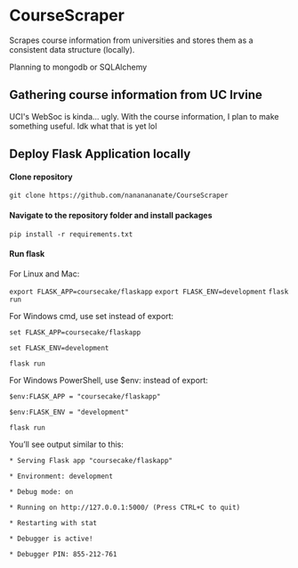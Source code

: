 # CourseScraper
Scrapes course information from universities and stores them as a consistent data structure (locally).

Planning to mongodb or SQLAlchemy

## Gathering course information from UC Irvine
UCI's WebSoc is kinda... ugly. With the course information, I plan to make something useful. Idk what that is yet lol


## Deploy Flask Application locally
#### Clone repository
`git clone https://github.com/nananananate/CourseScraper`

#### Navigate to the repository folder and install packages
`pip install -r requirements.txt`

#### Run flask
For Linux and Mac:

`export FLASK_APP=coursecake/flaskapp`
`export FLASK_ENV=development`
`flask run`


For Windows cmd, use set instead of export:

`set FLASK_APP=coursecake/flaskapp`

`set FLASK_ENV=development`

`flask run`

For Windows PowerShell, use $env: instead of export:

`$env:FLASK_APP = "coursecake/flaskapp"`

`$env:FLASK_ENV = "development"`

`flask run`

You’ll see output similar to this:

`* Serving Flask app "coursecake/flaskapp"`

`* Environment: development`

`* Debug mode: on`

`* Running on http://127.0.0.1:5000/ (Press CTRL+C to quit)`

`* Restarting with stat`

`* Debugger is active!`

`* Debugger PIN: 855-212-761`
